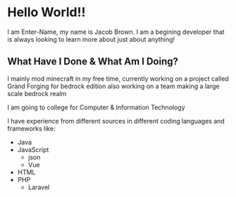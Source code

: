 # Hello World!!

I am Enter-Name, my name is Jacob Brown.
I am a begining developer that is always looking to learn more about just about anything!


## What Have I Done & What Am I Doing?

I mainly mod minecraft in my free time,
  currently working on a project called Grand Forging for bedrock edition
  also working on a team making a large scale bedrock realm
  
I am going to college for Computer & Information Technology

I have experience from different sources in different coding languages and frameworks like:
- Java
- JavaScript
  - json
  - Vue
- HTML
- PHP
  - Laravel
